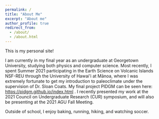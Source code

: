 ```yaml
---
permalink: /
title: "About Me"
excerpt: "About me"
author_profile: true
redirect_from: 
  - /about/
  - /about.html
---
```


This is my personal site!

I am currently in my final year as an undergraduate at Georgetown University, studying both physics and computer science. Most recently, I spent Summer 2021 participating in the Earth Science on Volcanic Islands NSF-REU through the University of Hawai'i at Mānoa, where I was extremely fortunate to get my introduction to paleoclimate under the supervision of Dr. Sloan Coats. My final project PIDGM can be seen here: https://pidgm.github.io/index.html . I recently presented my work at the 2021 Council on Undergraduate Research (CUR) symposium, and will also be presenting at the 2021 AGU Fall Meeting.

Outside of school, I enjoy baking, running, hiking, and watching soccer. 
